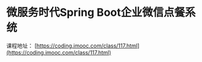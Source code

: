 # 微服务时代Spring Boot企业微信点餐系统
课程地址：
[https://coding.imooc.com/class/117.html](https://coding.imooc.com/class/117.html)




